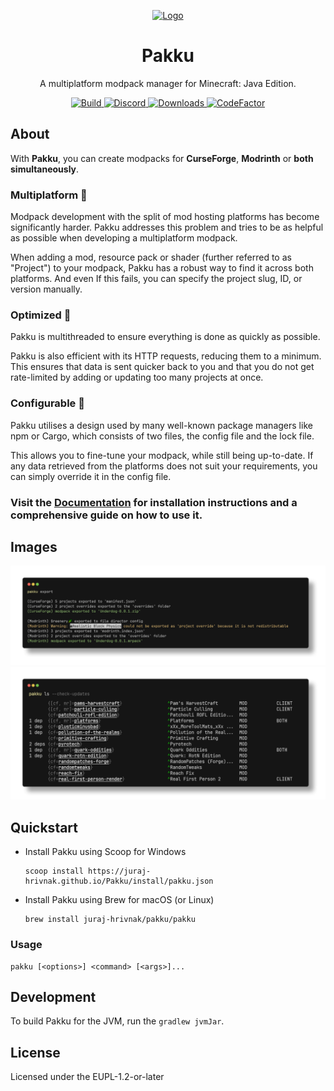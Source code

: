
<p align="center">
  <a href="https://github.com/juraj-hrivnak/pakku">
    <img
      src="https://github.com/juraj-hrivnak/Pakku/assets/71150936/818cb871-15eb-4052-9577-dc8ba75e0855"
      alt="Logo"
      width="200"
    />
  </a>
  <h1 align="center">Pakku</h1>
</p>

<p align="center">
  A multiplatform modpack manager for Minecraft: Java Edition.
</p>

<p align="center">
  <a href="https://github.com/juraj-hrivnak/Pakku/actions/workflows/Build.yml">
    <img
      src="https://github.com/juraj-hrivnak/Pakku/actions/workflows/Build.yml/badge.svg"
      alt="Build"
    />
  </a>
  <a href="https://discord.com/invite/dtAyqdzTMj">
    <img
      alt="Discord"
      src="https://img.shields.io/discord/1207079018193616986?label=Discord"
    />
  </a>
  <a href="https://github.com/juraj-hrivnak/Pakku/actions/workflows/Build.yml">
    <img
      src="https://img.shields.io/github/downloads/juraj-hrivnak/Pakku/total?color=light&label=Downloads"
      alt="Downloads"
    />
  </a>
  <a href="https://www.codefactor.io/repository/github/juraj-hrivnak/pakku">
    <img
      src="https://www.codefactor.io/repository/github/juraj-hrivnak/pakku/badge"
      alt="CodeFactor"
    />
  </a>
</p>

## About

With **Pakku**, you can create modpacks for **CurseForge**, **Modrinth** or **both simultaneously**.

### Multiplatform :dna: 

Modpack development with the split of mod hosting platforms has become significantly harder. Pakku addresses this problem and tries to be as helpful as possible when developing a multiplatform modpack.

When adding a mod, resource pack or shader (further referred to as "Project") to your modpack, Pakku has a robust way to find it across both platforms. And even If this fails, you can specify the project slug, ID, or version manually.

### Optimized :abacus: 

Pakku is multithreaded to ensure everything is done as quickly as possible.

Pakku is also efficient with its HTTP requests, reducing them to a minimum. This ensures that data is sent quicker back to you and that you do not get rate-limited by adding or updating too many projects at once.

### Configurable :nut_and_bolt: 

Pakku utilises a design used by many well-known package managers like npm or Cargo, which consists of two files, the config file and the lock file.

This allows you to fine-tune your modpack, while still being up-to-date. If any data retrieved from the platforms does not suit your requirements, you can simply override it in the config file.

### Visit the [**Documentation**](https://juraj-hrivnak.github.io/Pakku) for installation instructions and a comprehensive guide on how to use it.

## Images

<p align="center">
  <a href="https://github.com/juraj-hrivnak/pakku">
    <img
      src="docs/images/screenshot_export.png"
      alt="Exporting a Modpack"
    />
  </a>
  <a href="https://github.com/juraj-hrivnak/pakku">
    <img
      src="docs/images/screenshot_ls.png"
      alt="Listing Projects"
      width="800"
    />
  </a>
</p>

## Quickstart

- Install Pakku using Scoop for Windows
  ```
  scoop install https://juraj-hrivnak.github.io/Pakku/install/pakku.json
  ```
  
- Install Pakku using Brew for macOS (or Linux)
  ```
  brew install juraj-hrivnak/pakku/pakku
  ```
  
### Usage

```
pakku [<options>] <command> [<args>]...
```

## Development

To build Pakku for the JVM, run the <code>gradlew jvmJar</code>. <br>

## License

Licensed under the EUPL-1.2-or-later
   
[GitHub releases]: https://github.com/juraj-hrivnak/Pakku/releases/latest
